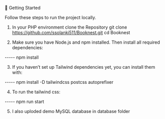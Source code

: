 🚀 Getting Started

Follow these steps to run the project locally.

1. In your PHP environment clone the Repository git clone https://github.com/ssolanki511/Booknest.git cd Booknest

2. Make sure you have Node.js and npm installed. Then install all required dependencies:

----- npm install

3. If you haven’t set up Tailwind dependencies yet, you can install them with:

----- npm install -D tailwindcss postcss autoprefixer

4. To run the tailwind css:

----- npm run start

5. I also uploded demo MySQL database in database folder

